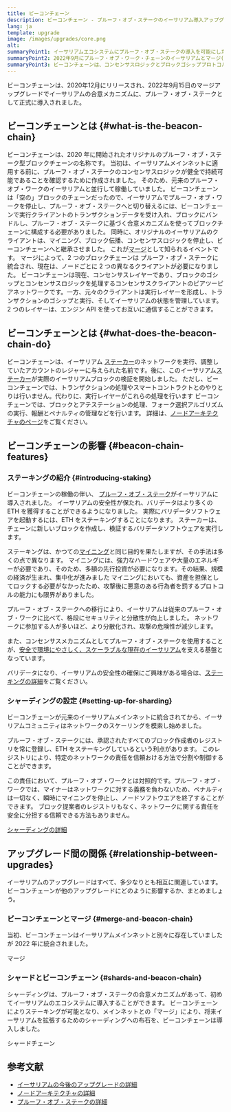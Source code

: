 ```yaml
---
title: ビーコンチェーン
description: ビーコンチェーン - プルーフ・オブ・ステークのイーサリアム導入アップグレード
lang: ja
template: upgrade
image: /images/upgrades/core.png
alt: 
summaryPoint1: イーサリアムエコシステムにプルーフ・オブ・ステークの導入を可能にしたのが、ビーコンチェーンです。
summaryPoint2: 2022年9月にプルーフ・オブ・ワーク・チェーンのイーサリアムとマージ(統合)されました。
summaryPoint3: ビーコンチェーンは、コンセンサスロジックとブロックゴシッププロトコルを導入し、現在はイーサリアムの安全性を保護しています。
---
```


<UpgradeStatus isShipped dateKey="page-upgrades:page-upgrades-beacon-date">
  ビーコンチェーンは、2020年12月にリリースされ、2022年9月15日のマージアップグレードでイーサリアムの合意メカニズムに、プルーフ・オブ・ステークとして正式に導入されました。
</UpgradeStatus>

## ビーコンチェーンとは {#what-is-the-beacon-chain}

ビーコンチェーンは、2020 年に開始されたオリジナルのプルーフ・オブ・ステーク型ブロックチェーンの名称です。 当初は、イーサリアムメインネットに適用する前に、プルーフ・オブ・ステークのコンセンサスロジックが健全で持続可能であることを確認するために作成されました。 そのため、元来のプルーフ・オブ・ワークのイーサリアムと並行して稼働していました。 ビーコンチェーンは「空の」ブロックのチェーンだったので、イーサリアムでプルーフ・オブ・ワークを停止し、プルーフ・オブ・ステークへと切り替えるには、ビーコンチェーンで実行クライアントのトランザクションデータを受け入れ、ブロックにバンドルし、プルーフ・オブ・ステークに基づく合意メカニズムを使ってブロックチェーンに構成する必要がありました。 同時に、オリジナルのイーサリアムのクライアントは、マイニング、ブロック伝播、コンセンサスロジックを停止し、ビーコンチェーンへと継承させました。 これが[マージ](/roadmap/merge/)として知られるイベントです。 マージによって、2 つのブロックチェーンは プルーフ・オブ・ステークに統合され、現在は、ノードごとに 2 つの異なるクライアントが必要になりました。 ビーコンチェーンは現在、コンセンサスレイヤーであり、ブロックのゴシップとコンセンサスロジックを処理するコンセンサスクライアントのピアツーピアネットワークです。一方、元々のクライアントは実行レイヤーを形成し、トランザクションのゴシップと実行、そしてイーサリアムの状態を管理しています。 2 つのレイヤーは、エンジン API を使ってお互いに通信することができます。

## ビーコンチェーンとは {#what-does-the-beacon-chain-do}

ビーコンチェーンは、イーサリアム [ステーカー](/staking/)のネットワークを実行、調整していたアカウントのレジャーに与えられた名前です。後に、このイーサリアム[ステーカー](/saking/)が実際のイーサリアムブロックの検証を開始しました。 ただし、ビーコンチェーンでは、トランザクションの処理やスマートコントラクトとのやりとりは行いません。代わりに、実行レイヤーがこれらの処理を行います ビーコンチェーンでは、ブロックとアテステーションの処理、フォーク選択アルゴリズムの実行、報酬とペナルティの管理などを行います。 詳細は、[ノードアーキテクチャのページ](/developers/docs/nodes-and-clients/node-architecture/#node-comparison)をご覧ください。

## ビーコンチェーンの影響 {#beacon-chain-features}

### ステーキングの紹介 {#introducing-staking}

ビーコンチェーンの稼働の伴い、 [プルーフ・オブ・ステーク](/developers/docs/consensus-mechanisms/pos/)がイーサリアムに導入されました。 イーサリアムの安全性が保たれ、バリデータはより多くの ETH を獲得することができるようになりました。 実際にバリデータソフトウェアを起動するには、ETH をステーキングすることになります。 ステーカーは、チェーンに新しいブロックを作成し、検証するバリデータソフトウェアを実行します。

ステーキングは、かつての[マイニング](/developers/docs/mining/)と同じ目的を果たしますが、その手法は多くの点で異なります。 マイニングには、強力なハードウェアや大量のエネルギーが必要であり、そのため、多額の先行投資が必要になります。その結果、規模の経済が生まれ、集中化が進みました マイニングにおいても、資産を担保としてロックする必要がなかったため、攻撃後に悪意のある行為者を罰するプロトコルの能力にも限界がありました。

プルーフ・オブ・ステークへの移行により、イーサリアムは従来のプルーフ・オブ・ワークに比べて、格段にセキュリティと分散性が向上しました。 ネットワークに参加する人が多いほど、より分散化され、攻撃の危険性が減少します。

また、コンセンサスメカニズムとしてプルーフ・オブ・ステークを使用することが、[安全で環境にやさしく、スケーラブルな現在のイーサリアム](/roadmap/vision/)を支える基盤となっています。

<InfoBanner emoji=":money_bag:">
  バリデータになり、イーサリアムの安全性の確保にご興味がある場合は、<a href="/staking/">ステーキングの詳細</a>をご覧ください。
</InfoBanner>

### シャーディングの設定 {#setting-up-for-sharding}

ビーコンチェーンが元来のイーサリアムメインネットに統合されてから、イーサリアムコミュニティはネットワークのスケーリングを模索し始めました。

プルーフ・オブ・ステークには、承認されたすべてのブロック作成者のレジストリを常に登録し、ETH をステーキングしているという利点があります。 このレジストリにより、特定のネットワークの責任を信頼おける方法で分割や制御することができます。

この責任において、プルーフ・オブ・ワークとは対照的です。プルーフ・オブ・ワークでは、マイナーはネットワークに対する義務を負わないため、ペナルティは一切なく、瞬時にマイニングを停止し、ノードソフトウエアを終了することができます。 ブロック提案者のレジストリもなく、ネットワークに関する責任を安全に分担する信頼できる方法もありません。

[シャーディングの詳細](/roadmap/danksharding/)

## アップグレード間の関係 {#relationship-between-upgrades}

イーサリアムのアップグレードはすべて、多少なりとも相互に関連しています。 ビーコンチェーンが他のアップグレードにどのように影響するか、まとめましょう。

### ビーコンチェーンとマージ {#merge-and-beacon-chain}

当初、ビーコンチェーンはイーサリアムメインネットと別々に存在していましたが 2022 年に統合されました。

<ButtonLink to="/roadmap/merge/">
  マージ
</ButtonLink>

### シャードとビーコンチェーン {#shards-and-beacon-chain}

シャーディングは、プルーフ・オブ・ステークの合意メカニズムがあって、初めてイーサリアムのエコシステムに導入することができます。 ビーコンチェーンによりステーキングが可能となり、メインネットとの「マージ」により、将来イーサリアムを拡張するためのシャーディングへの布石を、ビーコンチェーンは導入しました。

<ButtonLink to="/roadmap/danksharding/">
  シャードチェーン
</ButtonLink>

## 参考文献

- [イーサリアムの今後のアップグレードの詳細](/roadmap/vision)
- [ノードアーキテクチャの詳細](/developers/docs/nodes-and-clients/node-architecture)
- [プルーフ・オブ・ステークの詳細](/developers/docs/consensus-mechanisms/pos)
